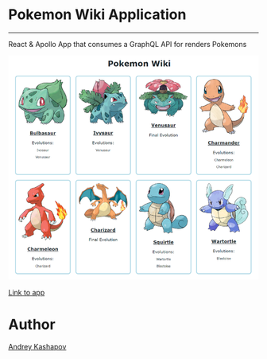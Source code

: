 # Pokemon Wiki Application

---

React & Apollo App that consumes a GraphQL API for renders Pokemons

![Pokemons](preview.png)

[Link to app](https://kashapov.github.io/pokemons/)

# Author

[Andrey Kashapov](https://www.linkedin.com/in/andrey-kashapov/)
